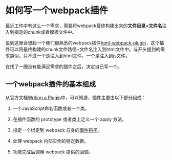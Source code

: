 # 如何写一个webpack插件

最近工作中有这么一个需求，需要将webpack最终构建出来的**文件目录+文件名**注入到指定的chunk或者模板文件中。

说到这里会想起一个我们很熟悉的webpack插件[html-webpack-plugin](https://github.com/jantimon/html-webpack-plugin)，这个插件可以将最终构建的chunk文件路径+文件名注入到html文件中。与开头提到的需求类似，只不过一个是注入到html文件，一个是注入到js文件。

在找了一圈没有能满足需求的插件之后，决定自己写一个。

## 一个webpack插件的基本组成

从官方文档[Writing a Plugin](https://webpack.js.org/contribute/writing-a-plugin/)中，可以知道，插件主要由以下部分组成：

1. 一个JavaScript命名函数或者一个类。

2. 在插件函数的 prototype 或者类上定义一个 apply 方法。

3. 指定一个绑定到 webpack 自身的[事件钩子](https://webpack.js.org/api/compiler-hooks/)。

4. 处理 webpack 内部实例的特定数据。

5. 功能完成后调用 webpack 提供的回调。
